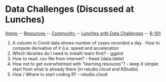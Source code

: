 
# Data Challenges (Discussed at Lunches)

[ Home ](https://IVI-M.github.io/R-Ottawa/) --  [ Resources ](resources.md) -- [ Community ](community.md) -- [Lunches with Data Challenges](meetups.md) -- [ R-101 ](https://github.com/IVI-M/R-Ottawa/tree/master/r101)


1. A column in Covid data shows number of cases recorded a day . How to compute derivative of it (i.e. speed and acceleration
1. Which libraries do I need to install/ learn first? - ggplot
1. How to read .csv file from internet? - fread (data.table)
1. How not to get overwhelmed with "learning resouces"? - keep it simple: start from what is already there (in rstudio.cloud and RStudio)
1. How / Where to start coding R? - rstudio.cloud
